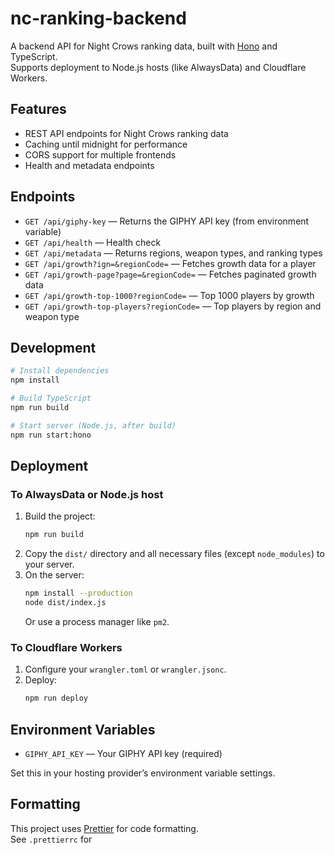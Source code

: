 # nc-ranking-backend

A backend API for Night Crows ranking data, built with [Hono](https://hono.dev/) and TypeScript.  
Supports deployment to Node.js hosts (like AlwaysData) and Cloudflare Workers.

## Features

- REST API endpoints for Night Crows ranking data
- Caching until midnight for performance
- CORS support for multiple frontends
- Health and metadata endpoints

## Endpoints

- `GET /api/giphy-key` — Returns the GIPHY API key (from environment variable)
- `GET /api/health` — Health check
- `GET /api/metadata` — Returns regions, weapon types, and ranking types
- `GET /api/growth?ign=&regionCode=` — Fetches growth data for a player
- `GET /api/growth-page?page=&regionCode=` — Fetches paginated growth data
- `GET /api/growth-top-1000?regionCode=` — Top 1000 players by growth
- `GET /api/growth-top-players?regionCode=` — Top players by region and weapon type

## Development

```sh
# Install dependencies
npm install

# Build TypeScript
npm run build

# Start server (Node.js, after build)
npm run start:hono
```

## Deployment

### To AlwaysData or Node.js host

1. Build the project:
   ```sh
   npm run build
   ```
2. Copy the `dist/` directory and all necessary files (except `node_modules`) to your server.
3. On the server:
   ```sh
   npm install --production
   node dist/index.js
   ```
   Or use a process manager like `pm2`.

### To Cloudflare Workers

1. Configure your `wrangler.toml` or `wrangler.jsonc`.
2. Deploy:
   ```sh
   npm run deploy
   ```

## Environment Variables

- `GIPHY_API_KEY` — Your GIPHY API key (required)

Set this in your hosting provider’s environment variable settings.

## Formatting

This project uses [Prettier](https://prettier.io/) for code formatting.  
See `.prettierrc` for